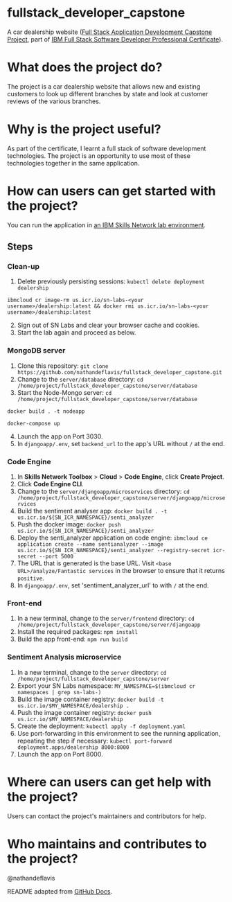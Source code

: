 # fullstack_developer_capstone
A car dealership website ([Full Stack Application Development Capstone Project](https://www.coursera.org/learn/ibm-cloud-native-full-stack-development-capstone), part of [IBM Full Stack Software Developer Professional Certificate](https://www.coursera.org/professional-certificates/ibm-full-stack-cloud-developer)).

# What does the project do?
The project is a car dealership website that allows new and existing customers to look up different branches by state and look at customer reviews of the various branches.

# Why is the project useful?
As part of the certificate, I learnt a full stack of software development technologies. The project is an opportunity to use most of these technologies together in the same application.

# How can users can get started with the project?
You can run the application in [an IBM Skills Network lab environment](https://skills.network).

## Steps
### Clean-up
1. Delete previously persisting sessions: `kubectl delete deployment dealership`

`ibmcloud cr image-rm us.icr.io/sn-labs-<your username>/dealership:latest && docker rmi us.icr.io/sn-labs-<your username>/dealership:latest`

2. Sign out of SN Labs and clear your browser cache and cookies.
3. Start the lab again and proceed as below.

### MongoDB server
1. Clone this repository: `git clone https://github.com/nathandeflavis/fullstack_developer_capstone.git`
2. Change to the `server/database` directory: `cd /home/project/fullstack_developer_capstone/server/database`
3. Start the Node-Mongo server: `cd /home/project/fullstack_developer_capstone/server/database`

`docker build . -t nodeapp`

`docker-compose up`

4. Launch the app on Port 3030.
5. In `djangoapp/.env`, set `backend_url` to the app's URL without `/` at the end.

### Code Engine
1. In **Skills Network Toolbox** > **Cloud** > **Code Engine**, click **Create Project**.
2. Click **Code Engine CLI**.
3. Change to the `server/djangoapp/microservices` directory: `cd /home/project/fullstack_developer_capstone/server/djangoapp/microservices`
4. Build the sentiment analyser app: `docker build . -t us.icr.io/${SN_ICR_NAMESPACE}/senti_analyzer`
5. Push the docker image: `docker push us.icr.io/${SN_ICR_NAMESPACE}/senti_analyzer`
6. Deploy the senti_analyzer application on code engine: `ibmcloud ce application create --name sentianalyzer --image us.icr.io/${SN_ICR_NAMESPACE}/senti_analyzer --registry-secret icr-secret --port 5000`
7. The URL that is generated is the base URL. Visit `<base URL>/analyze/Fantastic services` in the browser to ensure that it returns `positive`.
8. In `djangoapp/.env`, set 'sentiment_analyzer_url' to <base URL> with `/` at the end.

### Front-end
1. In a new terminal, change to the `server/frontend` directory: `cd /home/project/fullstack_developer_capstone/server/djangoapp`
2. Install the required packages: `npm install`
3. Build the app front-end: `npm run build`

### Sentiment Analysis microservice
1. In a new terminal, change to the `server` directory: `cd /home/project/fullstack_developer_capstone/server`
2. Export your SN Labs namespace: `MY_NAMESPACE=$(ibmcloud cr namespaces | grep sn-labs-)`
3. Build the image container registry: `docker build -t us.icr.io/$MY_NAMESPACE/dealership .`
4. Push the image container registry: `docker push us.icr.io/$MY_NAMESPACE/dealership`
5. Create the deployment: `kubectl apply -f deployment.yaml`
6. Use port-forwarding in this environment to see the running application, repeating the step if necessary: `kubectl port-forward deployment.apps/dealership 8000:8000`
7. Launch the app on Port 8000.

# Where can users can get help with the project?
Users can contact the project's maintainers and contributors for help.

# Who maintains and contributes to the project?
@nathandeflavis

README adapted from [GitHub Docs](https://docs.github.com/en/repositories/managing-your-repositorys-settings-and-features/customizing-your-repository/about-readmes).
